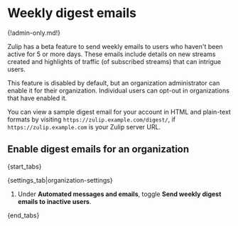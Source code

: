 # Weekly digest emails

{!admin-only.md!}

Zulip has a beta feature to send weekly emails to users who haven't
been active for 5 or more days.  These emails include details on new
streams created and highlights of traffic (of subscribed streams) that
can intrigue users.

This feature is disabled by default, but an organization administrator
can enable it for their organization.  Individual users can opt-out in
organizations that have enabled it.

You can view a sample digest email for your account in HTML and
plain-text formats by visiting `https://zulip.example.com/digest/`,
if `https://zulip.example.com` is your Zulip server URL.

## Enable digest emails for an organization

{start_tabs}

{settings_tab|organization-settings}

1. Under **Automated messages and emails**, toggle
   **Send weekly digest emails to inactive users**.

{end_tabs}
